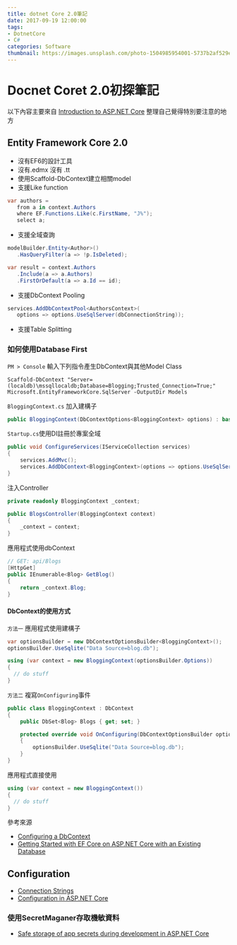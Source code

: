 ```yaml
---
title: dotnet Core 2.0筆記
date: 2017-09-19 12:00:00
tags: 
- DotnetCore
- C#
categories: Software
thumbnail: https://images.unsplash.com/photo-1504985954001-5737b2af529e?ixlib=rb-1.2.1&q=80&fm=jpg&crop=entropy&cs=tinysrgb&w=1080&fit=max&ixid=eyJhcHBfaWQiOjF9
---
```


<!-- more -->

# Docnet Coret 2.0初探筆記
以下內容主要來自 [Introduction to ASP.NET Core](https://docs.microsoft.com/zh-tw/aspnet/core/) 
整理自己覺得特別要注意的地方


## Entity Framework Core 2.0
* 沒有EF6的設計工具
* 沒有.edmx 沒有 .tt
* 使用Scaffold-DbContext建立相關model
* 支援Like function
```cs
var authors =
   from a in context.Authors
   where EF.Functions.Like(c.FirstName, "J%");
   select a;
```
* 支援全域查詢
```cs
modelBuilder.Entity<Author>()
   .HasQueryFilter(a => !p.IsDeleted);
```

```cs
var result = context.Authors
   .Include(a => a.Authors)
   .FirstOrDefault(a => a.Id == id);
```

* 支援DbContext Pooling
```cs
services.AddDbContextPool<AuthorsContext>(
   options => options.UseSqlServer(dbConnectionString));
```
* 支援Table Splitting


### 如何使用Database First
`PM > Console` 輸入下列指令產生DbContext與其他Model Class
```shell
Scaffold-DbContext "Server=(localdb)\mssqllocaldb;Database=Blogging;Trusted_Connection=True;" Microsoft.EntityFrameworkCore.SqlServer -OutputDir Models
```

`BloggingContext.cs` 加入建構子
```cs
public BloggingContext(DbContextOptions<BloggingContext> options) : base(options) { }
```

`Startup.cs`使用DI註冊於專案全域
```cs
public void ConfigureServices(IServiceCollection services)
{
    services.AddMvc();
    services.AddDbContext<BloggingContext>(options => options.UseSqlServer(Configuration.GetConnectionString("BloggingDatabase")));
}
```

注入Controller
```cs
private readonly BloggingContext _context;

public BlogsController(BloggingContext context)
{
    _context = context;
}
```

應用程式使用dbContext
```cs
// GET: api/Blogs
[HttpGet]
public IEnumerable<Blog> GetBlog()
{
    return _context.Blog;
}
```

#### DbContext的使用方式
`方法一` 應用程式使用建構子
```cs
var optionsBuilder = new DbContextOptionsBuilder<BloggingContext>();
optionsBuilder.UseSqlite("Data Source=blog.db");

using (var context = new BloggingContext(optionsBuilder.Options))
{
  // do stuff
}
```
`方法二` 複寫`OnConfiguring`事件
```cs
public class BloggingContext : DbContext
{
    public DbSet<Blog> Blogs { get; set; }

    protected override void OnConfiguring(DbContextOptionsBuilder optionsBuilder)
    {
        optionsBuilder.UseSqlite("Data Source=blog.db");
    }
}
```
應用程式直接使用
```cs
using (var context = new BloggingContext())
{
  // do stuff
}
```

參考來源
* [Configuring a DbContext](https://docs.microsoft.com/en-us/ef/core/miscellaneous/configuring-dbcontext)
* [Getting Started with EF Core on ASP.NET Core with an Existing Database](https://docs.microsoft.com/en-us/ef/core/get-started/aspnetcore/existing-db)

## Configuration

* [Connection Strings](https://docs.microsoft.com/en-us/ef/core/miscellaneous/connection-strings)
* [Configuration in ASP.NET Core](https://docs.microsoft.com/en-us/aspnet/core/fundamentals/configuration)

### 使用SecretMaganer存取機敏資料

* [Safe storage of app secrets during development in ASP.NET Core](https://docs.microsoft.com/en-us/aspnet/core/security/app-secrets)
